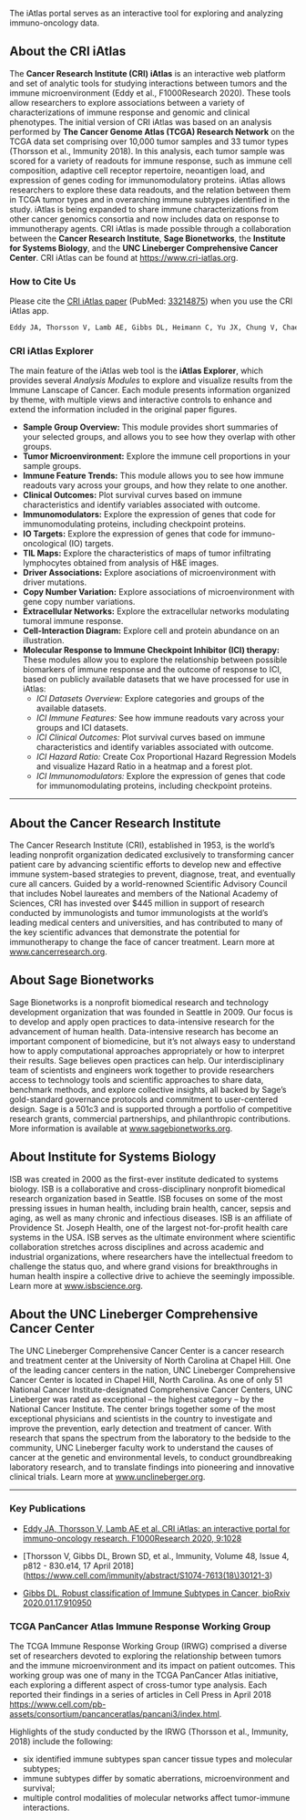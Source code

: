 The iAtlas portal serves as an interactive tool for exploring and analyzing immuno-oncology data.

## About the CRI iAtlas

The **Cancer Research Institute (CRI) iAtlas** is an interactive web platform and set of analytic tools for studying interactions between tumors and the immune microenvironment (Eddy et al., F1000Research 2020).  These tools allow researchers to explore associations between a variety of characterizations of immune response and genomic and clinical phenotypes.  The initial version of CRI iAtlas was based on an analysis performed by **The Cancer Genome Atlas (TCGA) Research Network** on the TCGA data set comprising over 10,000 tumor samples and 33 tumor types (Thorsson et al., Immunity 2018). In this analysis, each tumor sample was scored for a variety of readouts for immune response, such as immune cell composition, adaptive cell receptor repertoire, neoantigen load, and expression of genes coding for immunomodulatory proteins. iAtlas allows researchers to explore these data readouts, and the relation between them in TCGA tumor types and in overarching immune subtypes identified in the study. iAtlas is being expanded to share immune characterizations from other cancer genomics consortia and now includes data on response to immunotherapy agents. CRI iAtlas is made possible through a collaboration between the **Cancer Research Institute**, **Sage Bionetworks**, the **Institute for Systems Biology**, and the **UNC Lineberger Comprehensive Cancer Center**. CRI iAtlas can be found at https://www.cri-iatlas.org.


### How to Cite Us

Please cite the [CRI iAtlas paper](https://f1000research.com/articles/9-1028/v1) (PubMed: [33214875](https://www.ncbi.nlm.nih.gov/pubmed/33214875)) when you use the CRI iAtlas app.

```md
Eddy JA, Thorsson V, Lamb AE, Gibbs DL, Heimann C, Yu JX, Chung V, Chae Y, Dang K, Vincent BG, Shmulevich I, Guinney J. CRI iAtlas: an interactive portal for immuno-oncology research. F1000Research. 2020;9.
```

### CRI iAtlas Explorer

The main feature of the iAtlas web tool is the **iAtlas Explorer**, which provides several *Analysis Modules* to explore and visualize results from the Immune Lanscape of Cancer. Each module presents information organized by theme, with multiple views and interactive controls to enhance and extend the information included in the original paper figures.

+ **Sample Group Overview:** This module provides short summaries of your selected groups, and allows you to see how they overlap with other groups.
+ **Tumor Microenvironment:** Explore the immune cell proportions in your sample groups.
+ **Immune Feature Trends:** This module allows you to see how immune readouts vary across your groups, and how they relate to one another.
+ **Clinical Outcomes:** Plot survival curves based on immune characteristics and identify variables associated with outcome.
+ **Immunomodulators:** Explore the expression of genes that code for immunomodulating proteins, including checkpoint proteins.
+ **IO Targets:** Explore the expression of genes that code for immuno-oncological (IO) targets.
+ **TIL Maps:** Explore the characteristics of maps of tumor infiltrating lymphocytes obtained from analysis of H&E images.
+ **Driver Associations:** Explore asociations of microenvironment with driver mutations.
+ **Copy Number Variation:** Explore associations of microenvironment with gene copy number variations.
+ **Extracellular Networks:** Explore the extracellular networks modulating tumoral immune response.
+ **Cell-Interaction Diagram:** Explore cell and protein abundance on an illustration.
+ **Molecular Response to Immune Checkpoint Inhibitor (ICI) therapy:** These modules allow you to explore the relationship between possible biomarkers of immune response and the outcome of response to ICI, based on publicly available datasets that we have processed for use in iAtlas: 
  + *ICI Datasets Overview:* Explore categories and groups of the available datasets.
  + *ICI Immune Features:* See how immune readouts vary across your groups and ICI datasets.
  + *ICI Clinical Outcomes:* Plot survival curves based on immune characteristics and identify variables associated with outcome.
  + *ICI Hazard Ratio:* Create Cox Proportional Hazard Regression Models and visualize Hazard Ratio in a heatmap and a forest plot.
  + *ICI Immunomodulators:* Explore the expression of genes that code for immunomodulating proteins, including checkpoint proteins.
  
---

## About the Cancer Research Institute

The Cancer Research Institute (CRI), established in 1953, is the world’s leading nonprofit organization dedicated exclusively to transforming cancer patient care by advancing scientific efforts to develop new and effective immune system-based strategies to prevent, diagnose, treat, and eventually cure all cancers. Guided by a world-renowned Scientific Advisory Council that includes Nobel laureates and members of the National Academy of Sciences, CRI has invested over $445 million in support of research conducted by immunologists and tumor immunologists at the world’s leading medical centers and universities, and has contributed to many of the key scientific advances that demonstrate the potential for immunotherapy to change the face of cancer treatment. Learn more at www.cancerresearch.org.

## About Sage Bionetworks

Sage Bionetworks is a nonprofit biomedical research and technology development organization that was founded in Seattle in 2009. Our focus is to develop and apply open practices to data-intensive research for the advancement of human health. Data-intensive research has become an important component of biomedicine, but it’s not always easy to understand how to apply computational approaches appropriately or how to interpret their results. Sage believes open practices can help. Our interdisciplinary team of scientists and engineers work together to provide researchers access to technology tools and scientific approaches to share data, benchmark methods, and explore collective insights, all backed by Sage’s gold-standard governance protocols and commitment to user-centered design. Sage is a 501c3 and is supported through a portfolio of competitive research grants, commercial partnerships, and philanthropic contributions. More information is available at www.sagebionetworks.org.

## About Institute for Systems Biology

ISB was created in 2000 as the first-ever institute dedicated to systems biology.  ISB is a collaborative and cross-disciplinary nonprofit biomedical research organization based in Seattle. ISB focuses on some of the most pressing issues in human health, including brain health, cancer, sepsis and aging, as well as many chronic and infectious diseases. ISB is an affiliate of Providence St. Joseph Health, one of the largest not-for-profit health care systems in the USA. ISB serves as the ultimate environment where scientific collaboration stretches across disciplines and across academic and industrial organizations, where researchers have the intellectual freedom to challenge the status quo, and where grand visions for breakthroughs in human health inspire a collective drive to achieve the seemingly impossible. Learn more at www.isbscience.org.

## About the UNC Lineberger Comprehensive Cancer Center

The UNC Lineberger Comprehensive Cancer Center is a cancer research and treatment center at the University of North Carolina at Chapel Hill. One of the leading cancer centers in the nation, UNC Lineberger Comprehensive Cancer Center is located in Chapel Hill, North Carolina. As one of only 51 National Cancer Institute-designated Comprehensive Cancer Centers, UNC Lineberger was rated as exceptional – the highest category – by the National Cancer Institute. The center brings together some of the most exceptional physicians and scientists in the country to investigate and improve the prevention, early detection and treatment of cancer. With research that spans the spectrum from the laboratory to the bedside to the community, UNC Lineberger faculty work to understand the causes of cancer at the genetic and environmental levels, to conduct groundbreaking laboratory research, and to translate findings into pioneering and innovative clinical trials. Learn more at www.unclineberger.org.

---

### Key Publications

* [Eddy JA, Thorsson V, Lamb AE et al. CRI iAtlas: an interactive portal for immuno-oncology research. F1000Research 2020, 9:1028](https://doi.org/10.12688/f1000research.25141.1)

* [Thorsson V, Gibbs DL, Brown SD, et al., Immunity, Volume 48, Issue 4, p812 - 830.e14, 17 April 2018](https://www.cell.com/immunity/abstract/S1074-7613(18\)30121-3)

* [Gibbs DL, Robust classification of Immune Subtypes in Cancer, bioRxiv 2020.01.17.910950](https://doi.org/10.1101/2020.01.17.910950)

### TCGA PanCancer Atlas Immune Response Working Group

The TCGA Immune Response Working Group (IRWG) comprised a diverse set of researchers devoted to exploring the relationship between tumors and the immune microenvironment and its impact on patient outcomes.  This working group was one of many in the TCGA PanCancer Atlas initiative, each exploring a different aspect of cross-tumor type analysis. Each reported their findings in a  series of articles in Cell Press in April 2018 https://www.cell.com/pb-assets/consortium/pancanceratlas/pancani3/index.html.

Highlights of the study conducted by the IRWG (Thorsson et al., Immunity, 2018) include the following:

+ six identified immune subtypes span cancer tissue types and molecular subtypes;
+ immune subtypes differ by somatic aberrations, microenvironment and survival;
+ multiple control modalities of molecular networks affect tumor-immune interactions.
